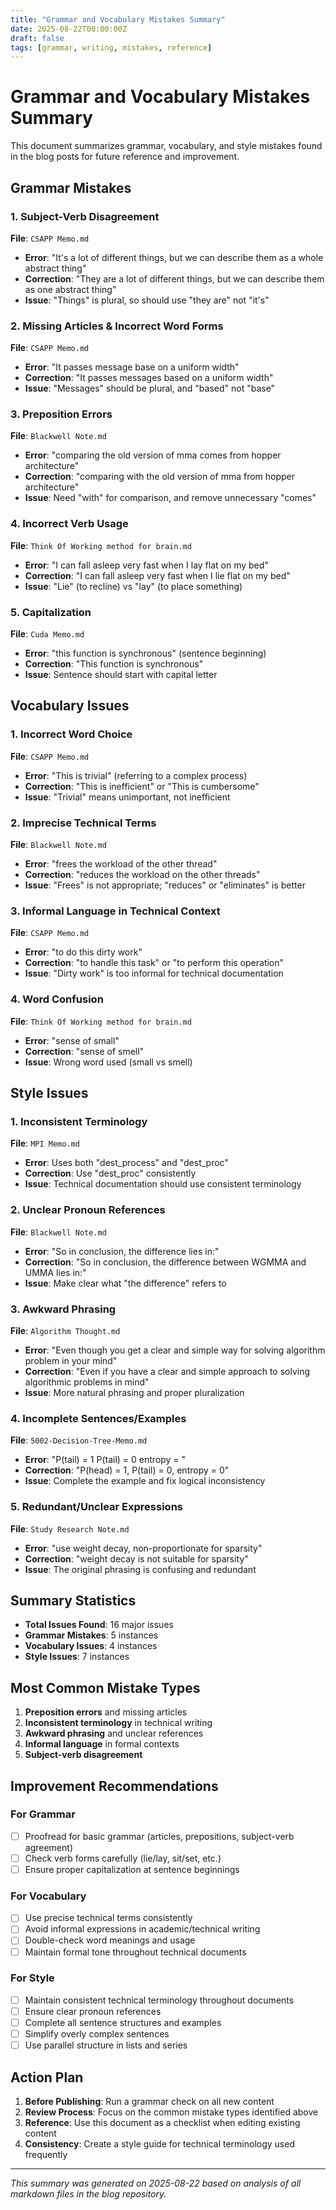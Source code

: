 ```yaml
---
title: "Grammar and Vocabulary Mistakes Summary"
date: 2025-08-22T00:00:00Z
draft: false
tags: [grammar, writing, mistakes, reference]
---
```


# Grammar and Vocabulary Mistakes Summary

This document summarizes grammar, vocabulary, and style mistakes found in the blog posts for future reference and improvement.

## Grammar Mistakes

### 1. Subject-Verb Disagreement
**File**: `CSAPP Memo.md`
- **Error**: "It's a lot of different things, but we can describe them as a whole abstract thing"
- **Correction**: "They are a lot of different things, but we can describe them as one abstract thing"
- **Issue**: "Things" is plural, so should use "they are" not "it's"

### 2. Missing Articles & Incorrect Word Forms
**File**: `CSAPP Memo.md`
- **Error**: "It passes message base on a uniform width"
- **Correction**: "It passes messages based on a uniform width"
- **Issue**: "Messages" should be plural, and "based" not "base"

### 3. Preposition Errors
**File**: `Blackwell Note.md`
- **Error**: "comparing the old version of mma comes from hopper architecture"
- **Correction**: "comparing with the old version of mma from hopper architecture"
- **Issue**: Need "with" for comparison, and remove unnecessary "comes"

### 4. Incorrect Verb Usage
**File**: `Think Of Working method for brain.md`
- **Error**: "I can fall asleep very fast when I lay flat on my bed"
- **Correction**: "I can fall asleep very fast when I lie flat on my bed"
- **Issue**: "Lie" (to recline) vs "lay" (to place something)

### 5. Capitalization
**File**: `Cuda Memo.md`
- **Error**: "this function is synchronous" (sentence beginning)
- **Correction**: "This function is synchronous"
- **Issue**: Sentence should start with capital letter

## Vocabulary Issues

### 1. Incorrect Word Choice
**File**: `CSAPP Memo.md`
- **Error**: "This is trivial" (referring to a complex process)
- **Correction**: "This is inefficient" or "This is cumbersome"
- **Issue**: "Trivial" means unimportant, not inefficient

### 2. Imprecise Technical Terms
**File**: `Blackwell Note.md`
- **Error**: "frees the workload of the other thread"
- **Correction**: "reduces the workload on the other threads"
- **Issue**: "Frees" is not appropriate; "reduces" or "eliminates" is better

### 3. Informal Language in Technical Context
**File**: `CSAPP Memo.md`
- **Error**: "to do this dirty work"
- **Correction**: "to handle this task" or "to perform this operation"
- **Issue**: "Dirty work" is too informal for technical documentation

### 4. Word Confusion
**File**: `Think Of Working method for brain.md`
- **Error**: "sense of small"
- **Correction**: "sense of smell"
- **Issue**: Wrong word used (small vs smell)

## Style Issues

### 1. Inconsistent Terminology
**File**: `MPI Memo.md`
- **Error**: Uses both "dest_process" and "dest_proc"
- **Correction**: Use "dest_proc" consistently
- **Issue**: Technical documentation should use consistent terminology

### 2. Unclear Pronoun References
**File**: `Blackwell Note.md`
- **Error**: "So in conclusion, the difference lies in:"
- **Correction**: "So in conclusion, the difference between WGMMA and UMMA lies in:"
- **Issue**: Make clear what "the difference" refers to

### 3. Awkward Phrasing
**File**: `Algorithm Thought.md`
- **Error**: "Even though you get a clear and simple way for solving algorithm problem in your mind"
- **Correction**: "Even if you have a clear and simple approach to solving algorithmic problems in mind"
- **Issue**: More natural phrasing and proper pluralization

### 4. Incomplete Sentences/Examples
**File**: `5002-Decision-Tree-Memo.md`
- **Error**: "P(tail) = 1    P(tail) = 0    entropy = "
- **Correction**: "P(head) = 1, P(tail) = 0, entropy = 0"
- **Issue**: Complete the example and fix logical inconsistency

### 5. Redundant/Unclear Expressions
**File**: `Study Research Note.md`
- **Error**: "use weight decay, non-proportionate for sparsity"
- **Correction**: "weight decay is not suitable for sparsity"
- **Issue**: The original phrasing is confusing and redundant

## Summary Statistics

- **Total Issues Found**: 16 major issues
- **Grammar Mistakes**: 5 instances
- **Vocabulary Issues**: 4 instances  
- **Style Issues**: 7 instances

## Most Common Mistake Types

1. **Preposition errors** and missing articles
2. **Inconsistent terminology** in technical writing
3. **Awkward phrasing** and unclear references
4. **Informal language** in formal contexts
5. **Subject-verb disagreement**

## Improvement Recommendations

### For Grammar
- [ ] Proofread for basic grammar (articles, prepositions, subject-verb agreement)
- [ ] Check verb forms carefully (lie/lay, sit/set, etc.)
- [ ] Ensure proper capitalization at sentence beginnings

### For Vocabulary
- [ ] Use precise technical terms consistently
- [ ] Avoid informal expressions in academic/technical writing
- [ ] Double-check word meanings and usage
- [ ] Maintain formal tone throughout technical documents

### For Style
- [ ] Maintain consistent technical terminology throughout documents
- [ ] Ensure clear pronoun references
- [ ] Complete all sentence structures and examples
- [ ] Simplify overly complex sentences
- [ ] Use parallel structure in lists and series

## Action Plan

1. **Before Publishing**: Run a grammar check on all new content
2. **Review Process**: Focus on the common mistake types identified above
3. **Reference**: Use this document as a checklist when editing existing content
4. **Consistency**: Create a style guide for technical terminology used frequently

---

*This summary was generated on 2025-08-22 based on analysis of all markdown files in the blog repository.*